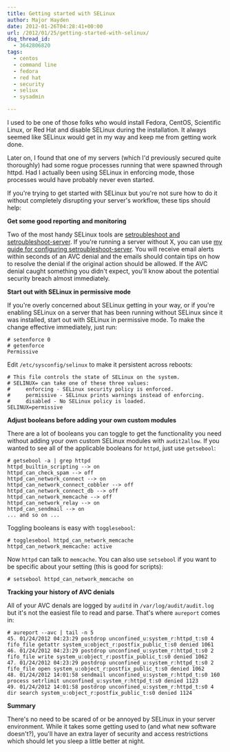 ```yaml
---
title: Getting started with SELinux
author: Major Hayden
date: 2012-01-26T04:28:41+00:00
url: /2012/01/25/getting-started-with-selinux/
dsq_thread_id:
  - 3642806820
tags:
  - centos
  - command line
  - fedora
  - red hat
  - security
  - seliux
  - sysadmin

---
```

I used to be one of those folks who would install Fedora, CentOS, Scientific Linux, or Red Hat and disable SELinux during the installation. It always seemed like SELinux would get in my way and keep me from getting work done.

Later on, I found that one of my servers (which I'd previously secured quite thoroughly) had some rogue processes running that were spawned through httpd. Had I actually been using SELinux in enforcing mode, those processes would have probably never even started.

If you're trying to get started with SELinux but you're not sure how to do it without completely disrupting your server's workflow, these tips should help:

**Get some good reporting and monitoring**

Two of the most handy SELinux tools are [setroubleshoot and setroubleshoot-server][1]. If you're running a server without X, you can use [my guide for configuring setroubleshoot-server][2]. You will receive email alerts within seconds of an AVC denial and the emails should contain tips on how to resolve the denial if the original action should be allowed. If the AVC denial caught something you didn't expect, you'll know about the potential security breach almost immediately.

**Start out with SELinux in permissive mode**

If you're overly concerned about SELinux getting in your way, or if you're enabling SELinux on a server that has been running without SELinux since it was installed, start out with SELinux in permissive mode. To make the change effective immediately, just run:

```
# setenforce 0
# getenforce
Permissive
```


Edit `/etc/sysconfig/selinux` to make it persistent across reboots:

```
# This file controls the state of SELinux on the system.
# SELINUX= can take one of these three values:
#     enforcing - SELinux security policy is enforced.
#     permissive - SELinux prints warnings instead of enforcing.
#     disabled - No SELinux policy is loaded.
SELINUX=permissive
```


**Adjust booleans before adding your own custom modules**

There are a lot of booleans you can toggle to get the functionality you need without adding your own custom SELinux modules with `audit2allow`. If you wanted to see all of the applicable booleans for `httpd`, just use `getsebool`:

```
# getsebool -a | grep httpd
httpd_builtin_scripting --> on
httpd_can_check_spam --> off
httpd_can_network_connect --> on
httpd_can_network_connect_cobbler --> off
httpd_can_network_connect_db --> off
httpd_can_network_memcache --> off
httpd_can_network_relay --> on
httpd_can_sendmail --> on
... and so on ...
```


Toggling booleans is easy with `togglesebool`:

```
# togglesebool httpd_can_network_memcache
httpd_can_network_memcache: active
```


Now `httpd` can talk to `memcache`. You can also use `setsebool` if you want to be specific about your setting (this is good for scripts):

```
# setsebool httpd_can_network_memcache on
```


**Tracking your history of AVC denials**

All of your AVC denals are logged by `auditd` in `/var/log/audit/audit.log` but it's not the easiest file to read and parse. That's where `aureport` comes in:

```
# aureport --avc | tail -n 5
45. 01/24/2012 04:23:29 postdrop unconfined_u:system_r:httpd_t:s0 4 fifo_file getattr system_u:object_r:postfix_public_t:s0 denied 1061
46. 01/24/2012 04:23:29 postdrop unconfined_u:system_r:httpd_t:s0 2 fifo_file write system_u:object_r:postfix_public_t:s0 denied 1062
47. 01/24/2012 04:23:29 postdrop unconfined_u:system_r:httpd_t:s0 2 fifo_file open system_u:object_r:postfix_public_t:s0 denied 1062
48. 01/24/2012 14:01:58 sendmail unconfined_u:system_r:httpd_t:s0 160 process setrlimit unconfined_u:system_r:httpd_t:s0 denied 1123
49. 01/24/2012 14:01:58 postdrop unconfined_u:system_r:httpd_t:s0 4 dir search system_u:object_r:postfix_public_t:s0 denied 1124
```


**Summary**

There's no need to be scared of or be annoyed by SELinux in your server environment. While it takes some getting used to (and what new software doesn't?), you'll have an extra layer of security and access restrictions which should let you sleep a little better at night.

 [1]: https://fedorahosted.org/setroubleshoot/
 [2]: /2011/09/15/receive-e-mail-reports-for-selinux-avc-denials/
